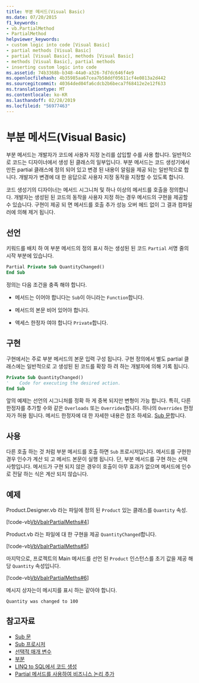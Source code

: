 ```yaml
---
title: 부분 메서드(Visual Basic)
ms.date: 07/20/2015
f1_keywords:
- vb.PartialMethod
- PartialMethod
helpviewer_keywords:
- custom logic into code [Visual Basic]
- partial methods [Visual Basic]
- partial [Visual Basic], methods [Visual Basic]
- methods [Visual Basic], partial methods
- inserting custom logic into code
ms.assetid: 74b3368b-b348-44a0-a326-7d7dc646f4e9
ms.openlocfilehash: 4b35985aa67cea7b58ddf05611cf4e0813a2d442
ms.sourcegitcommit: 40364ded04fa6cdcb2b6beca7f68412e2e12f633
ms.translationtype: MT
ms.contentlocale: ko-KR
ms.lasthandoff: 02/28/2019
ms.locfileid: "56977463"
---
```

# <a name="partial-methods-visual-basic"></a>부분 메서드(Visual Basic)
부분 메서드는 개발자가 코드에 사용자 지정 논리를 삽입할 수를 사용 합니다. 일반적으로 코드는 디자이너에서 생성 된 클래스의 일부입니다. 부분 메서드는 코드 생성기에서 만든 partial 클래스에 정의 되어 있고 변경 된 내용이 알림을 제공 되는 일반적으로 합니다. 개발자가 변경에 대 한 응답으로 사용자 지정 동작을 지정할 수 있도록 합니다.  
  
 코드 생성기의 디자이너는 메서드 시그니처 및 하나 이상의 메서드를 호출을 정의합니다. 개발자는 생성된 된 코드의 동작을 사용자 지정 하는 경우 메서드의 구현을 제공할 수 있습니다. 구현이 제공 되 면 메서드를 호출 추가 성능 오버 헤드 없이 그 결과 컴파일러에 의해 제거 됩니다.  
  
## <a name="declaration"></a>선언  
 키워드를 배치 하 여 부분 메서드의 정의 표시 하는 생성된 된 코드 `Partial` 서명 줄의 시작 부분에 있습니다.  
  
```vb  
Partial Private Sub QuantityChanged()  
End Sub  
```  
  
 정의는 다음 조건을 충족 해야 합니다.  
  
-   메서드는 이어야 합니다는 `Sub`이 아니라는 `Function`합니다.  
  
-   메서드의 본문 비어 있어야 합니다.  
  
-   액세스 한정자 여야 합니다 `Private`합니다.  
  
## <a name="implementation"></a>구현  
 구현에서는 주로 부분 메서드의 본문 입력 구성 됩니다. 구현 정의에서 별도 partial 클래스에는 일반적으로 고 생성된 된 코드를 확장 하 려 하는 개발자에 의해 기록 됩니다.  
  
```vb  
Private Sub QuantityChanged()  
'    Code for executing the desired action.  
End Sub  
```  
  
 앞의 예제는 선언의 시그니처를 정확 하 게 중복 되지만 변형이 가능 합니다. 특히, 다른 한정자를 추가할 수와 같은 `Overloads` 또는 `Overrides`합니다. 하나의 `Overrides` 한정자가 허용 됩니다. 메서드 한정자에 대 한 자세한 내용은 참조 하세요. [Sub 문](../../../../visual-basic/language-reference/statements/sub-statement.md)합니다.  
  
## <a name="use"></a>사용  
 다른 호출 하는 것 처럼 부분 메서드를 호출 하면 `Sub` 프로시저입니다. 메서드를 구현한 경우 인수가 계산 되 고 메서드 본문이 실행 됩니다. 단, 부분 메서드를 구현 하는 선택 사항입니다. 메서드가 구현 되지 않은 경우이 호출이 아무 효과가 없으며 메서드에 인수로 전달 하는 식은 계산 되지 않습니다.  
  
## <a name="example"></a>예제  
 Product.Designer.vb 라는 파일에 정의 된 `Product` 있는 클래스를 `Quantity` 속성.  
  
 [!code-vb[VbVbalrPartialMeths#4](~/samples/snippets/visualbasic/VS_Snippets_VBCSharp/VbVbalrPartialMeths/VB/Class1.vb#4)]  
  
 Product.vb 라는 파일에 대 한 구현을 제공 `QuantityChanged`합니다.  
  
 [!code-vb[VbVbalrPartialMeths#5](~/samples/snippets/visualbasic/VS_Snippets_VBCSharp/VbVbalrPartialMeths/VB/Class1.vb#5)]  
  
 마지막으로, 프로젝트의 Main 메서드를 선언 된 `Product` 인스턴스를 초기 값을 제공 해당 `Quantity` 속성입니다.  
  
 [!code-vb[VbVbalrPartialMeths#6](~/samples/snippets/visualbasic/VS_Snippets_VBCSharp/VbVbalrPartialMeths/VB/Class1.vb#6)]  
  
 메시지 상자는이 메시지를 표시 하는 같아야 합니다.  
  
 `Quantity was changed to 100`  
  
## <a name="see-also"></a>참고자료
- [Sub 문](../../../../visual-basic/language-reference/statements/sub-statement.md)
- [Sub 프로시저](./sub-procedures.md)
- [선택적 매개 변수](./optional-parameters.md)
- [부분](../../../../visual-basic/language-reference/modifiers/partial.md)
- [LINQ to SQL에서 코드 생성](../../../../framework/data/adonet/sql/linq/code-generation-in-linq-to-sql.md)
- [Partial 메서드를 사용하여 비즈니스 논리 추가](../../../../framework/data/adonet/sql/linq/adding-business-logic-by-using-partial-methods.md)
